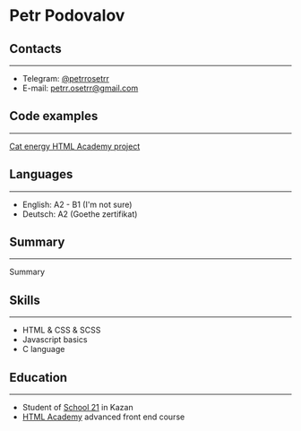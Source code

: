 # Petr Podovalov

## Contacts
___
* Telegram: [@petrrosetrr](https://t.me/petrrosetrr "telegram link")
* E-mail: [petrr.osetrr@gmail.com](<mailto: petrr.osetrr@gmail.com>)

## Code examples
___
[Cat energy HTML Academy project](https://github.com/petrrosetrr/1175637-cat-energy-20)

## Languages
___
* English: A2 - B1 (I'm not sure)
* Deutsch: A2 (Goethe zertifikat)

## Summary
___
Summary

## Skills
___
* HTML & CSS & SCSS
* Javascript basics
* C language

## Education
___
* Student of [School 21](https://21-school.ru) in Kazan
* [HTML Academy](https://htmlacademy.ru/intensive/adaptive) advanced front end course